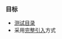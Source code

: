 
### 目标

- [测试目录](t/exp)
- 采用[完整引入](https://element-plus.gitee.io/zh-CN/guide/quickstart.html#%E5%AE%8C%E6%95%B4%E5%BC%95%E5%85%A5)方式
